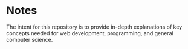 # Notes

The intent for this repository is to provide in-depth explanations of key concepts needed for web development, programming, and general computer science.
